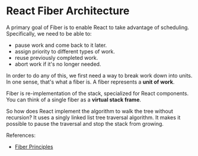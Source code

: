 # React Fiber Architecture

A primary goal of Fiber is to enable React to take advantage of scheduling. Specifically, we need to be able to:

* pause work and come back to it later.
* assign priority to different types of work.
* reuse previously completed work.
* abort work if it's no longer needed.

In order to do any of this, we first need a way to break work down into units. In one sense, that's what a fiber is. A fiber represents a **unit of work**.

Fiber is re-implementation of the stack, specialized for React components. You can think of a single fiber as a **virtual stack frame**.

So how does React implement the algorithm to walk the tree without recursion? It uses a singly linked list tree traversal algorithm. It makes it possible to pause the traversal and stop the stack from growing.

References:

* [Fiber Principles](https://github.com/facebook/react/issues/7942)